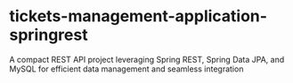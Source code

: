 # tickets-management-application-springrest
A compact REST API project leveraging Spring REST, Spring Data JPA, and MySQL for efficient data management and seamless integration
